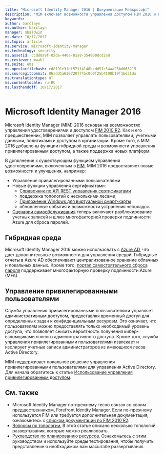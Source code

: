 ```yaml
---
title: "Microsoft Identity Manager 2016 | Документация Майкрософт"
description: "MIM включает возможности управления доступом FIM 2010 и помогает управлять пользователями, учетными данными, политиками и доступом в рамках организации."
keywords: 
author: barclayn
ms.author: barclayn
manager: mbaldwin
ms.date: 10/17/2017
ms.topic: article
ms.service: microsoft-identity-manager
ms.technology: security
ms.assetid: ccdd8a9f-02da-440a-81a8-354800dcd2a8
ms.reviewer: mwahl
ms.suite: ems
ms.openlocfilehash: cd8191e3fdf571f4140bcdd51c54aa25bd663215
ms.sourcegitcommit: 06add1a636720f74bc0c0f25b4100b19f1bd31da
ms.translationtype: HT
ms.contentlocale: ru-RU
ms.lasthandoff: 10/17/2017
---
```

# <a name="microsoft-identity-manager-2016"></a>Microsoft Identity Manager 2016

Microsoft Identity Manager (MIM) 2016 основан на возможностях управления удостоверениями и доступом [FIM 2010 R2](https://technet.microsoft.com/library/jj133885.aspx). Как и его предшественник, MIM позволяет управлять пользователями, учетными данными, политиками и доступом в организации.  Кроме того, в MIM 2016 добавлены функции гибридной среды и возможности управления привилегированным доступом, а также поддержка новых платформ.

В дополнение к существующим функциям управления удостоверениями, включенным в [FIM](https://technet.microsoft.com/library/jj133868), MIM 2016 предоставляет новые возможности и улучшения, например:

- Управление привилегированными пользователями
- Новые функции управления сертификатами:
  - [Справочник по API REST управления сертификатами](./reference/certificate-management-rest-api-reference.md)
  - поддержка топологий с несколькими лесами;
  - [Приложение Windows для виртуальной смарт-карты](working-with-mim-certificate-manager.md)
  - обновленные события и возможности устранения неполадок. 
- [Сценарии самообслуживания](working-with-self-service-password-reset.md) теперь включают разблокирование учетных записей и шлюз многофакторной проверки подлинности Azure для сброса паролей.

## <a name="hybrid-experience"></a>Гибридная среда

Microsoft Identity Manager 2016 можно использовать с [Azure AD](https://docs.microsoft.com/azure/active-directory/active-directory-whatis), что дает дополнительные возможности для управления средой. Гибридные отчеты в Azure AD обеспечивают централизованное хранение облачных и локальных данных. Кроме того, [портал самостоятельного сброса пароля](working-with-self-service-password-reset.md) поддерживает многофакторную проверку подлинности Azure (MFA).

## <a name="privileged-identity-management"></a>Управление привилегированными пользователями

Служба управления привилегированными пользователями управляет административным доступом, предоставляя временный доступ для определенных задач к конфиденциальным ресурсам. Это означает, что пользователям можно предоставлять только необходимый уровень доступа, что позволяет снизить вероятность получения кибер-взломщиками полного административного доступа. Кроме того, служба управления привилегированными пользователями извлекает и изолирует учетные записи администраторов из имеющихся лесов Active Directory.

MIM поддерживает локальное решение управления привилегированными пользователями для управления Active Directory. Для начала обратитесь к статье [Использование управления привилегированным доступом](./pam/privileged-identity-management-for-active-directory-domain-services.md).

## <a name="related-topics"></a>См. также

- Microsoft Identity Manager по-прежнему тесно связан со своим предшественником, Forefront Identity Manager. Если по-прежнему используется FIM или требуется дополнительная документация, ознакомьтесь с [списком документации по FIM 2010 R2](https://technet.microsoft.com/library/jj133885.aspx).
- [Вопросы по топологии.](topology-considerations.md) В этой статье описано несколько топологий развертывания, которые можно реализовать.
- [Руководство по планированию ресурсов.](capacity-planning-guide.md) Ознакомьтесь с этим руководством и используйте среды тестирования, чтобы получить представление о необходимом вам масштабе развертывания.